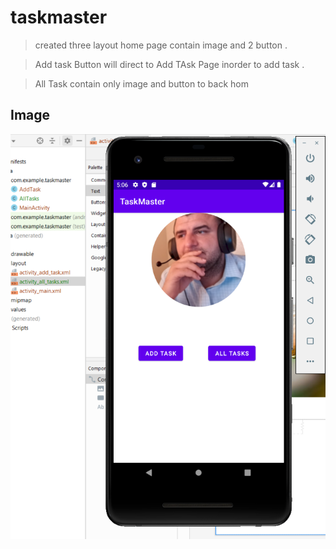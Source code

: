 # taskmaster

> created three layout home page contain image and 2 button .

> Add task Button will direct to Add TAsk Page inorder to add task .

> All Task contain only image and button to back hom 


## Image 

![lab1](screenshots/lab1.png)
